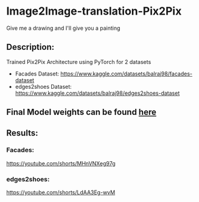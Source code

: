 # Image2Image-translation-Pix2Pix
Give me a drawing and I'll give you a painting

## Description: 
Trained Pix2Pix Architecture using PyTorch for 2 datasets
* Facades Dataset: https://www.kaggle.com/datasets/balraj98/facades-dataset
* edges2shoes Dataset: https://www.kaggle.com/datasets/balraj98/edges2shoes-dataset

## Final Model weights can be found [here](https://drive.google.com/drive/folders/17hw5pDfQ0eh0cmnvbIuarB3I5mKtafYo?usp=drive_link)

## Results:

### Facades:
https://youtube.com/shorts/MHnVNXeg97g

### edges2shoes:
https://youtube.com/shorts/LdAA3Eg-wvM
